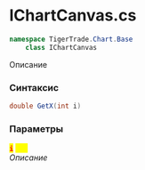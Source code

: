 
# IChartCanvas.cs
```csharp
namespace TigerTrade.Chart.Base  
    class IChartCanvas
```

Описание

### Синтаксис
```csharp
double GetX(int i)
```

### Параметры  
<mark style="color:red;">**`i`**</mark> <mark style="color:yellow;">`int`</mark>  
 *Описание*  
  

                    
                    